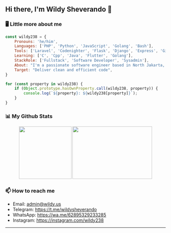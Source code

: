 <h2> Hi there, I'm Wildy Sheverando 👋</h2>

### 🖥️ Little more about me  
```javascript
const wildy238 = {
    Pronouns: 'he/him',
    Languages: ['PHP', 'Python', 'JavaScript', 'Golang', 'Bash'],
    Tools: ['Laravel', 'Codenighter', 'Flask', 'Django', 'Express', 'Gin', 'Bootstrap', 'Tailwind_CSS'],
    Learning: ['C', 'Cpp', 'Java', 'Flutter', 'Golang'],
    StackRole: ['Fullstack', 'Software Developer', 'Sysadmin'],
    About: "I'm a passionate software engineer based in North Jakarta, Indonesia.",
    Target: "Deliver clean and efficient code",
}

for (const property in wildy238) {
    if (Object.prototype.hasOwnProperty.call(wildy238, property)) {
        console.log(`${property}: ${wildy238[property]}`);
    }
}
```

### 📊 My Github Stats
<div align="center">
    <img src="https://github-readme-stats.vercel.app/api?username=wildy238&show_icons=true&theme=transparent" height="165" />
    <img src="https://github-readme-stats.vercel.app/api/top-langs/?username=wildy238&layout=compact&theme=transparent&langs_count=12" height="165" width="250" />
</div>

### 📫 How to reach me
- Email: admin@wildy.us
- Telegram: https://t.me/wildysheverando
- WhatsApp: https://wa.me/62895329233285
- Instagram: https://instagram.com/wildy238

---
